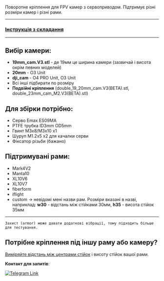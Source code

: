 Поворотне кріплення для FPV камер з сервоприводом. Підтримує різні розміри камер і різні рами.

---
### [Інструкція з складання](https://github.com/dmytr0/glory_to_ukraine/blob/master/FPV_CAMERA_MOUNT/Povorotna/V3/README.md)

---

## Вибір камери:
- **19mm_cam.V3.stl** - де 19мм це ширина камери (зазвичай і висота окрім певних моделей)
- **20mm** - O3 Unit
- **dji_cam** - O4 PRO Unit, O3 Unit
- Всі інші підбирати по розміру
- **Подвійні кріплення** (double_19_20mm_cam.V3(BETA).stl, double_23mm_cam_M2.V3(BETA).stl)

## Для збірки потрібно:
- Серво Emax ES09MA
- PTFE трубка ID3mm OD5mm
- Гвинт M3x8/M3x10 x1
- Шуруп M1.2x5 x2 для качалки серви
- Фіксатор різьби (бажано)

## Підтримувані рами:
- Mark4V2
- Manta10
- XL10V6
- XL10V7
- fiberform
- iflight
- custom -> невідомі мені назви рам. Розміри вказані в назві, наприклад: **w30** - відстань між стійками 30мм, **h35** - висота стійок 35мм

---
    
    Захист (armor) може давати додаткові вібрації, тому підходить більше для тестування.

## Потрібне кріплення під іншу раму або камеру?

[Виміряйте відстань між центрами стійок](https://dmytr0.github.io/hole-distance/) і висоту стійок вашої рами.

**Контакт для запитів**:

<a href="https://t.me/dimonick" target="_blank">
<img src="https://img.shields.io/badge/Telegram-2CA5E0?style=for-the-badge&logo=telegram&logoColor=white" alt="Telegram Link"/>
</a>